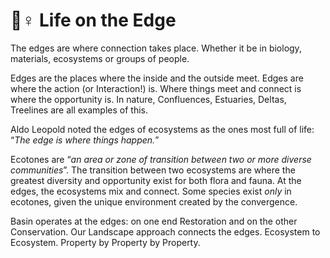 # 🧗♀ Life on the Edge

The edges are where connection takes place.  Whether it be in biology, materials, ecosystems or groups of people.

Edges are the places where the inside and the outside meet.  Edges are where the action (or Interaction!) is.  Where things meet and connect is where the opportunity is.  In nature, Confluences, Estuaries, Deltas, Treelines are all examples of this.

Aldo Leopold noted the edges of ecosystems as the ones most full of life:  “_The edge is where things happen._”&#x20;

Ecotones are “_an area or zone of transition between two or more diverse communities_”.  The transition between two ecosystems are where the greatest diversity and opportunity exist for both flora and fauna.  At the edges, the ecosystems mix and connect.  Some species exist _only_ in ecotones, given the unique environment created by the convergence.

Basin operates at the edges: on one end Restoration and on the other Conservation.  Our Landscape approach connects the edges.  Ecosystem to Ecosystem.  Property by Property by Property.

